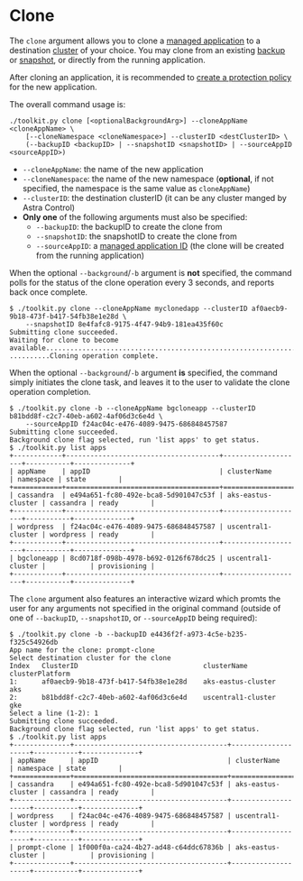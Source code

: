 # Clone

The `clone` argument allows you to clone a [managed application](../manage/README.md#app) to a destination [cluster](..list/README.md#clusters) of your choice.  You may clone from an existing [backup](../list/README.md#backups) or [snapshot](../list/README.md#snapshots), or directly from the running application.

After cloning an application, it is recommended to [create a protection policy](../create/README.md#protectionpolicy) for the new application.

The overall command usage is:

```text
./toolkit.py clone [<optionalBackgroundArg>] --cloneAppName <cloneAppName> \
    [--cloneNamespace <cloneNamespace>] --clusterID <destClusterID> \
    (--backupID <backupID> | --snapshotID <snapshotID> | --sourceAppID <sourceAppID>)
```

* `--cloneAppName`: the name of the new application
* `--cloneNamespace`: the name of the new namespace (**optional**, if not specified, the namespace is the same value as `cloneAppName`)
* `--clusterID`: the destination clusterID (it can be any cluster manged by Astra Control)
* **Only one** of the following arguments must also be specified:
  * `--backupID`: the backupID to create the clone from
  * `--snapshotID`: the snapshotID to create the clone from
  * `--sourceAppID`: a [managed application ID](../manage/README.md#app) (the clone will be created from the running application)

When the optional `--background`/`-b` argument is **not** specified, the command polls for the status of the clone operation every 3 seconds, and reports back once complete.

```text
$ ./toolkit.py clone --cloneAppName myclonedapp --clusterID af0aecb9-9b18-473f-b417-54fb38e1e28d \
    --snapshotID 8e4fafc8-9175-4f47-94b9-181ea435f60c
Submitting clone succeeded.
Waiting for clone to become available..............................................................\
..........Cloning operation complete.
```

When the optional `--background`/`-b` argument **is** specified, the command simply initiates the clone task, and leaves it to the user to validate the clone operation completion.

```text
$ ./toolkit.py clone -b --cloneAppName bgcloneapp --clusterID b81bdd8f-c2c7-40eb-a602-4af06d3c6e4d \
    --sourceAppID f24ac04c-e476-4089-9475-686848457587
Submitting clone succeeded.
Background clone flag selected, run 'list apps' to get status.
$ ./toolkit.py list apps
+------------+--------------------------------------+--------------------+-----------+--------------+
| appName    | appID                                | clusterName        | namespace | state        |
+============+======================================+====================+===========+==============+
| cassandra  | e494a651-fc80-492e-bca8-5d901047c53f | aks-eastus-cluster | cassandra | ready        |
+------------+--------------------------------------+--------------------+-----------+--------------+
| wordpress  | f24ac04c-e476-4089-9475-686848457587 | uscentral1-cluster | wordpress | ready        |
+------------+--------------------------------------+--------------------+-----------+--------------+
| bgcloneapp | 8cd0718f-098b-4978-b692-0126f678dc25 | uscentral1-cluster |           | provisioning |
+------------+--------------------------------------+--------------------+-----------+--------------+
```

The `clone` argument also features an interactive wizard which promts the user for any arguments not specified in the original command (outside of one of `--backupID`, `--snapshotID`, or `--sourceAppID` being required):

```text
$ ./toolkit.py clone -b --backupID e4436f2f-a973-4c5e-b235-f325c54926db
App name for the clone: prompt-clone
Select destination cluster for the clone
Index   ClusterID                               clusterName         clusterPlatform
1:      af0aecb9-9b18-473f-b417-54fb38e1e28d    aks-eastus-cluster  aks
2:      b81bdd8f-c2c7-40eb-a602-4af06d3c6e4d    uscentral1-cluster  gke
Select a line (1-2): 1
Submitting clone succeeded.
Background clone flag selected, run 'list apps' to get status.
$ ./toolkit.py list apps
+--------------+--------------------------------------+--------------------+-----------+--------------+
| appName      | appID                                | clusterName        | namespace | state        |
+==============+======================================+====================+===========+==============+
| cassandra    | e494a651-fc80-492e-bca8-5d901047c53f | aks-eastus-cluster | cassandra | ready        |
+--------------+--------------------------------------+--------------------+-----------+--------------+
| wordpress    | f24ac04c-e476-4089-9475-686848457587 | uscentral1-cluster | wordpress | ready        |
+--------------+--------------------------------------+--------------------+-----------+--------------+
| prompt-clone | 1f000f0a-ca24-4b27-ad48-c64ddc67836b | aks-eastus-cluster |           | provisioning |
+--------------+--------------------------------------+--------------------+-----------+--------------+
```
